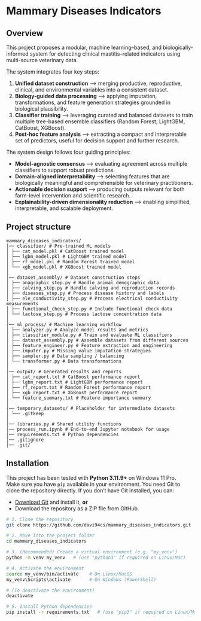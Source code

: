 # Mammary Diseases Indicators 

##  Overview
This project proposes a modular, machine learning–based, and biologically-informed system for detecting clinical mastitis–related indicators using multi-source veterinary data.  

The system integrates four key steps:
1. **Unified dataset construction** --> merging productive, reproductive, clinical, and environmental variables into a consistent dataset.  
2. **Biology-guided data processing** --> applying imputation, transformations, and feature generation strategies grounded in biological plausibility.  
3. **Classifier training** --> leveraging curated and balanced datasets to train multiple tree-based ensemble classifiers (Random Forest, LightGBM, CatBoost, XGBoost).  
4. **Post-hoc feature analysis** --> extracting a compact and interpretable set of predictors, useful for decision support and further research.  

The system design follows four guiding principles:
- **Model-agnostic consensus** --> evaluating agreement across multiple classifiers to support robust predictions.  
- **Domain-aligned interpretability** --> selecting features that are biologically meaningful and comprehensible for veterinary practitioners.  
- **Actionable decision support** --> producing outputs relevant for both farm-level intervention and scientific research.  
- **Explainability-driven dimensionality reduction** --> enabling simplified, interpretable, and scalable deployment.


## Project structure
```
mammary_diseases_indicators/
│── classifier/ # Pre-trained ML models
│ ├── cat_model.pkl # CatBoost trained model
│ ├── lgbm_model.pkl # LightGBM trained model
│ ├── rf_model.pkl # Random Forest trained model
│ └── xgb_model.pkl # XGBoost trained model
│
│── dataset_assembly/ # Dataset construction steps
│ ├── anagraphic_step.py # Handle animal demographic data
│ ├── calving_step.py # Handle calving and reproduction records
│ ├── diseases_step.py # Process disease history and labels
│ ├── ele_conductivity_step.py # Process electrical conductivity measurements
│ ├── functional_check_step.py # Include functional check data
│ └── lactose_step.py # Process lactose concentration data
│
│── ml_process/ # Machine learning workflow
│ ├── analyzer.py # Analyze model results and metrics
│ ├── classifier_module.py # Train and evaluate ML classifiers
│ ├── dataset_assembly.py # Assemble datasets from different sources
│ ├── feature_engineer.py # Feature extraction and engineering
│ ├── imputer.py # Missing value imputation strategies
│ ├── sampler.py # Data sampling / balancing
│ └── transformer.py # Data transformations
│
│── output/ # Generated results and reports
│ ├── cat_report.txt # CatBoost performance report
│ ├── lgbm_report.txt # LightGBM performance report
│ ├── rf_report.txt # Random Forest performance report
│ ├── xgb_report.txt # XGBoost performance report
│ └── feature_summary.txt # Feature importance summary
│
│── temporary_datasets/ # Placeholder for intermediate datasets
│ └── .gitkeep
│
│── libraries.py # Shared utility functions
│── process_run.ipynb # End-to-end Jupyter notebook for usage
│── requirements.txt # Python dependencies
│── .gitignore
│── .git/
```


## Installation

This project has been tested with **Python 3.11.9+** on Windows 11 Pro.  
Make sure you have `pip` available in your environment.
You need Git to clone the repository directly. If you don’t have Git installed, you can:  
  - [Download Git](https://git-scm.com/downloads) and install it, **or**  
  - Download the repository as a ZIP file from GitHub.

```bash
# 1. Clone the repository
git clone https://github.com/davi94cs/mammary_diseases_indicators.git

# 2. Move into the project folder
cd mammary_diseases_indicators

# 3. (Recommended) Create a virtual environment (e.g. "my_venv")
python -m venv my_venv   # (use "python3" if required on Linux/Mac)

# 4. Activate the environment
source my_venv/bin/activate    # On Linux/MacOS
my_venv\Scripts\activate       # On Windows (PowerShell)

# (To deactivate the environment)
deactivate

# 5. Install Python dependencies
pip install -r requirements.txt   # (use "pip3" if required on Linux/Mac)
```




